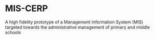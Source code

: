 # MIS-CERP

A high fidelity prototype of a Management Information System (MIS) targeted towards the administrative management of primary and middle schools
